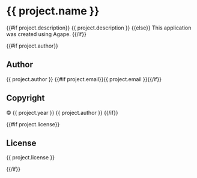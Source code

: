 # {{ project.name }}

{{#if project.description}}
{{ project.description }}
{{else}}
This application was created using Agape.
{{/if}}

{{#if project.author}}

## Author

{{ project.author }}  {{#if project.email}}{{ project.email }}{{/if}}

## Copyright

© {{ project.year }} {{ project.author }}
{{/if}}

{{#if project.license}}

## License

{{ project.license }}

{{/if}}
